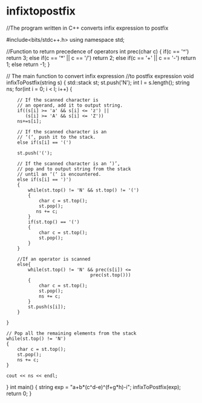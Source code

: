# infixtopostfix
//The program written in C++ converts infix expression to postfix

#include<bits/stdc++.h>
using namespace std;
  
//Function to return precedence of operators
int prec(char c)
{
    if(c == '^')
    return 3;
    else if(c == '*' || c == '/')
    return 2;
    else if(c == '+' || c == '-')
    return 1;
    else
    return -1;
}
  
// The main function to convert infix expression
//to postfix expression
void infixToPostfix(string s)
{
    std::stack<char> st;
    st.push('N');
    int l = s.length();
    string ns;
    for(int i = 0; i < l; i++)
    {
          
        // If the scanned character is 
        // an operand, add it to output string.
        if((s[i] >= 'a' && s[i] <= 'z') || 
           (s[i] >= 'A' && s[i] <= 'Z'))
        ns+=s[i];
  
        // If the scanned character is an 
        // ‘(‘, push it to the stack.
        else if(s[i] == '(')
          
        st.push('(');
          
        // If the scanned character is an ‘)’, 
        // pop and to output string from the stack
        // until an ‘(‘ is encountered.
        else if(s[i] == ')')
        {
            while(st.top() != 'N' && st.top() != '(')
            {
                char c = st.top();
                st.pop();
               ns += c;
            }
            if(st.top() == '(')
            {
                char c = st.top();
                st.pop();
            }
        }
          
        //If an operator is scanned
        else{
            while(st.top() != 'N' && prec(s[i]) <= 
                                   prec(st.top()))
            {
                char c = st.top();
                st.pop();
                ns += c;
            }
            st.push(s[i]);
        }
  
    }
    
    // Pop all the remaining elements from the stack
    while(st.top() != 'N')
    {
        char c = st.top();
        st.pop();
        ns += c;
    }
      
    cout << ns << endl;
  
}
int main()
{
    string exp = "a+b*(c^d-e)^(f+g*h)-i";
    infixToPostfix(exp);
    return 0;
}
